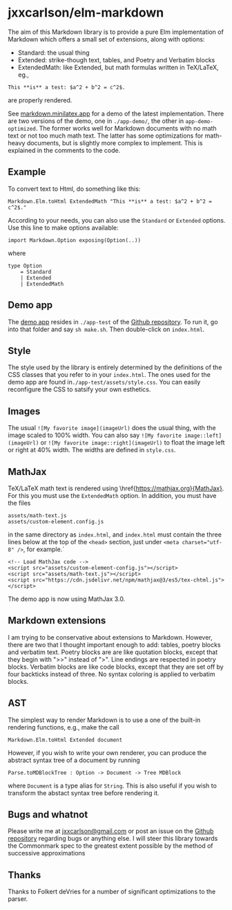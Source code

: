 
# jxxcarlson/elm-markdown


The aim of this Markdown library is
to provide a pure Elm implementation of Markdown
which offers a small set of extensions, along with options:

- Standard: the usual thing
- Extended: strike-though text, tables, and Poetry and Verbatim blocks
- ExtendedMath: like Extended, but math formulas written in
TeX/LaTeX, eg.,
```
This **is** a test: $a^2 + b^2 = c^2$.
```
are properly rendered.


See [markdown.minilatex.app](https://markdown.minilatex.app)
for a demo of the latest implementation.  There are two versions
of the demo, one in  `./app-demo/`, the other in `app-demo-optimized`.
The former works well for Markdown documents with no math text or not
too much math text.  The latter has some optimizations for math-heavy 
documents, but is slightly more complex to implement.  This is explained
in the comments to the code.

## Example

To convert text to Html, do something like this:

```
Markdown.Elm.toHtml ExtendedMath "This **is** a test: $a^2 + b^2 = c^2$."
```

According to your needs, you can also use the
`Standard` or `Extended` options.  Use this line
to make options available:

```
import Markdown.Option exposing(Option(..))
```

where

```
type Option
    = Standard
    | Extended
    | ExtendedMath
```

## Demo app

The [demo app](https://markdown.minilatex.app) resides in `./app-test` of the
[Github repository](https://github.com/jxxcarlson/elm-markdown).
To run
it, go into that folder and say `sh make.sh`.  Then
double-click on `index.html`.

## Style

The style used by the library is entirely determined by the
definitions of the CSS classes that you refer to in your
`index.html`.  The ones used for the demo app are found
in`./app-test/assets/style.css`. 
You can easily reconfigure the CSS to satsify your
own esthetics.

## Images

The usual `![My favorite image](imageUrl)` does the usual thing, with the image 
scaled to 100% width. You can 
also say `![My favorite image::left](imageUrl)` or 
`![My favorite image::right](imageUrl)` to float the image left or right at 
40% width. The widths are defined in `style.css`.

## MathJax

TeX/LaTeX math text is rendered using \href{https://mathjax.org}{MathJax}.
For this you must use the `ExtendedMath` option.  In addition,
you must have the files

```
assets/math-text.js
assets/custom-element.config.js
```

in the same directory as `index.html`, and `index.html` must
contain the three lines below at the top of the `<head>` section, just
under `<meta charset="utf-8" />`, for example.`

```
<!-- Load MathJax code -->
<script src="assets/custom-element-config.js"></script>
<script src="assets/math-text.js"></script>
<script src="https://cdn.jsdelivr.net/npm/mathjax@3/es5/tex-chtml.js"></script>
```

The demo app is now using MathJax 3.0.

## Markdown extensions

I am trying to be conservative about extensions to
Markdown.  However, there are two that I thought
important enough to add: tables, poetry blocks and verbatim text.
Poetry blocks are
are like quotation blocks, except that they begin
with ">>" instead of ">".  Line endings are respected
in poetry blocks.  Verbatim blocks are like code blocks,
except that they are set off by four backticks instead of
three.  No syntax coloring is applied to verbatim blocks.


## AST

The simplest way to render Markdown is to use a one of the built-in
rendering functions, e.g., make the call

```
Markdown.Elm.toHtml Extended document
```
 
However, if you 
wish to write your own renderer, you can produce the abstract syntax
tree of a document by running 

```
Parse.toMDBlockTree : Option -> Document -> Tree MDBlock
```

where `Document` is a type alias for `String`.  This is also
useful if you wish to transform the abstact syntax tree before 
rendering it.

## Bugs and whatnot

Please write me at jxxcarlson@gmail.com or post an
issue on the [Github repository](https://github.com/jxxcarlson/elm-markdown)
regarding bugs or anything else. I will steer
this library towards the Commonmark spec to the greatest
extent possible by the method of successive approximations


## Thanks

Thanks to Folkert deVries for a number of significant optimizations to
the parser. 